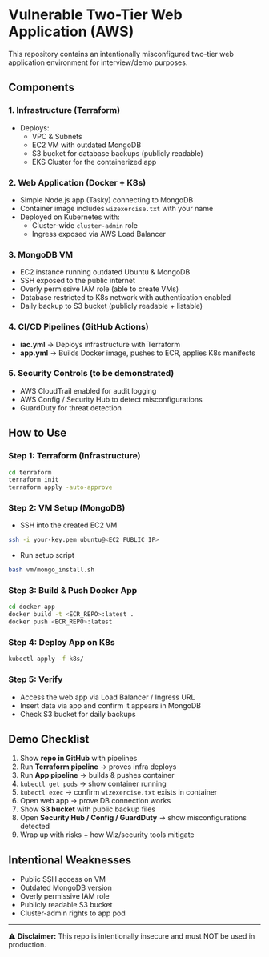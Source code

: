 # Vulnerable Two-Tier Web Application (AWS)

This repository contains an intentionally misconfigured two-tier web application environment for interview/demo purposes.

## Components

### 1. Infrastructure (Terraform)
- Deploys:
  - VPC & Subnets
  - EC2 VM with outdated MongoDB
  - S3 bucket for database backups (publicly readable)
  - EKS Cluster for the containerized app

### 2. Web Application (Docker + K8s)
- Simple Node.js app (Tasky) connecting to MongoDB
- Container image includes `wizexercise.txt` with your name
- Deployed on Kubernetes with:
  - Cluster-wide `cluster-admin` role
  - Ingress exposed via AWS Load Balancer

### 3. MongoDB VM
- EC2 instance running outdated Ubuntu & MongoDB
- SSH exposed to the public internet
- Overly permissive IAM role (able to create VMs)
- Database restricted to K8s network with authentication enabled
- Daily backup to S3 bucket (publicly readable + listable)

### 4. CI/CD Pipelines (GitHub Actions)
- **iac.yml** → Deploys infrastructure with Terraform
- **app.yml** → Builds Docker image, pushes to ECR, applies K8s manifests

### 5. Security Controls (to be demonstrated)
- AWS CloudTrail enabled for audit logging
- AWS Config / Security Hub to detect misconfigurations
- GuardDuty for threat detection

## How to Use

### Step 1: Terraform (Infrastructure)
```bash
cd terraform
terraform init
terraform apply -auto-approve
```

### Step 2: VM Setup (MongoDB)
- SSH into the created EC2 VM
```bash
ssh -i your-key.pem ubuntu@<EC2_PUBLIC_IP>
```
- Run setup script
```bash
bash vm/mongo_install.sh
```

### Step 3: Build & Push Docker App
```bash
cd docker-app
docker build -t <ECR_REPO>:latest .
docker push <ECR_REPO>:latest
```

### Step 4: Deploy App on K8s
```bash
kubectl apply -f k8s/
```

### Step 5: Verify
- Access the web app via Load Balancer / Ingress URL
- Insert data via app and confirm it appears in MongoDB
- Check S3 bucket for daily backups

## Demo Checklist
1. Show **repo in GitHub** with pipelines
2. Run **Terraform pipeline** → proves infra deploys
3. Run **App pipeline** → builds & pushes container
4. `kubectl get pods` → show container running
5. `kubectl exec` → confirm `wizexercise.txt` exists in container
6. Open web app → prove DB connection works
7. Show **S3 bucket** with public backup files
8. Open **Security Hub / Config / GuardDuty** → show misconfigurations detected
9. Wrap up with risks + how Wiz/security tools mitigate

## Intentional Weaknesses
- Public SSH access on VM
- Outdated MongoDB version
- Overly permissive IAM role
- Publicly readable S3 bucket
- Cluster-admin rights to app pod

---

⚠️ **Disclaimer:** This repo is intentionally insecure and must NOT be used in production.
